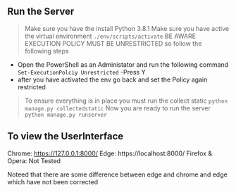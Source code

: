 ## Run the Server

> Make sure you have the install Python 3.8.1
> Make sure you have active the virtual environment
  <code>./env/scripts/activate</code>
  BE AWARE EXECUTION POLICY MUST BE UNRESTRICTED so follow the following steps
  - Open the PowerShell as an Administator and run the following command
  <code>Set-ExecutionPolciy Unrestricted</code>
  -Press Y
  - after you have activated the env go back and set the Policy again restricted
 > To ensure everything is in place you must run the collect  static 
  <code>python manage.py collectedstatic</code>
 > Now you are ready to run the server
  <code>python manage.py runserver</code>

## To view the UserInterface

Chrome: https://127.0.0.1:8000/
Edge: https://localhost:8000/
Firefox & Opera: Not Tested

Noteed that there are some difference between edge and chrome and edge which have not been corrected
